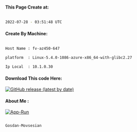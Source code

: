 
   
#### This Page Create at:

```bash

2022-07-28 - 03:51:48 UTC

```

#### Create By Machine:

```bash

Host Name : fv-az450-647

platform  : Linux-5.4.0-1086-azure-x86_64-with-glibc2.27

Ip Local  : 10.1.0.30

```
#### Download This code Here:

[![GitHub release (latest by date)](https://img.shields.io/github/v/release/Gosdan-Movsesian/Gosdan?style=for-the-badge&label=Download)](https://github.com/Gosdan-Movsesian/Gosdan/releases) 

</p> 

#### About Me :

[![App-Run](https://github.com/Gosdan-Movsesian/Gosdan/actions/workflows/App-Run.yml/badge.svg)](https://github.com/Gosdan-Movsesian/Gosdan/actions/workflows/App-Run.yml)

```bash

Gosdan-Movsesian

```

